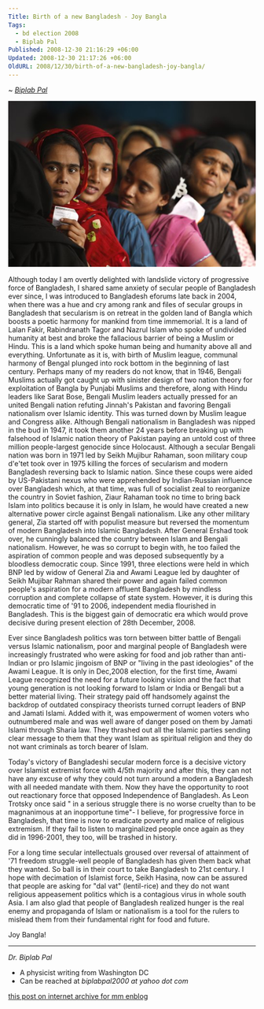 ```yaml
---
Title: Birth of a new Bangladesh - Joy Bangla
Tags:
  - bd election 2008
  - Biplab Pal
Published: 2008-12-30 21:16:29 +06:00
Updated: 2008-12-30 21:17:26 +06:00
OldURL: 2008/12/30/birth-of-a-new-bangladesh-joy-bangla/
---
```


~ *[Biplab Pal](https://gold.mukto-mona.com/Articles/biplab_pal/index.html)*

<!-- img width="434" height="289" -->

![Bangladesh Election](../../images/2008/12-30_huffpost_election-bd.jpg)

Although today I am overtly delighted with landslide victory of progressive force of Bangladesh, I shared same anxiety of secular people of Bangladesh ever since, I was introduced to Bangladesh eforums late back in 2004, when there was a hue and cry among rank and files of secular groups in Bangladesh that secularism is on retreat in the golden land of Bangla which boosts a poetic harmony for mankind from time immemorial. It is a land of Lalan Fakir, Rabindranath Tagor and Nazrul Islam who spoke of undivided humanity at best and broke the fallacious barrier of being a Muslim or Hindu. This is a land which spoke human being and humanity above all and everything. Unfortunate as it is, with birth of Muslim league, communal harmony of Bengal plunged into rock bottom in the beginning of last century. Perhaps many of my readers do not know, that in 1946, Bengali Muslims actually got caught up with sinister design of two nation theory for exploitation of Bangla by Punjabi Muslims and therefore, along with Hindu leaders like Sarat Bose, Bengali Muslim leaders actually pressed for an united Bengali nation refuting Jinnah's Pakistan and favoring Bengali nationalism over Islamic identity. This was turned down by Muslim league and Congress alike. Although Bengali nationalism in Bangladesh was nipped in the bud in 1947, it took them another 24 years before breaking up with falsehood of Islamic nation theory of Pakistan paying an untold cost of three million people-largest genocide since Holocaust. Although a secular Bengali nation was born in 1971 led by Seikh Mujibur Rahaman, soon military coup d'e'tet took over in 1975 killing the forces of secularism and modern Bangladesh reversing back to Islamic nation. Since these coups were aided by US-Pakistani nexus who were apprehended by Indian-Russian influence over Bangladesh which, at that time, was full of socialist zeal to reorganize the country in Soviet fashion, Ziaur Rahaman took no time to bring back Islam into politics because it is only in Islam, he would have created a new alternative power circle against Bengali nationalism. Like any other military general, Zia started off with populist measure but reversed the momentum of modern Bangladesh into Islamic Bangladesh. After General Ershad took over, he cunningly balanced the country between Islam and Bengali nationalism. However, he was so corrupt to begin with, he too failed the aspiration of common people and was deposed subsequently by a bloodless democratic coup. Since 1991, three elections were held in which BNP led by widow of General Zia and Awami League led by daughter of Seikh Mujibar Rahman shared their power and again failed common people's aspiration for a modern affluent Bangladesh by mindless corruption and complete collapse of state system. However, it is during this democratic time of '91 to 2006, independent media flourished in Bangladesh. This is the biggest gain of democratic era which would prove decisive during present election of 28th December, 2008.

Ever since Bangladesh politics was torn between bitter battle of Bengali versus Islamic nationalism, poor and marginal people of Bangladesh were increasingly frustrated who were asking for food and job rather than anti-Indian or pro Islamic jingoism of BNP or "living in the past ideologies" of the Awami League. It is only in Dec,2008 election, for the first time, Awami League recognized the need for a future looking vision and the fact that young generation is not looking forward to Islam or India or Bengali but a better material living. Their strategy paid off handsomely against the backdrop of outdated conspiracy theorists turned corrupt leaders of BNP and Jamati Islami. Added with it, was empowerment of women voters who outnumbered male and was well aware of danger posed on them by Jamati Islami through Sharia law. They thrashed out all the Islamic parties sending clear message to them that they want Islam as spiritual religion and they do not want criminals as torch bearer of Islam.

Today's victory of Bangladeshi secular modern force is a decisive victory over Islamist extremist force with 4/5th majority and after this, they can not have any excuse of why they could not turn around a modern a Bangladesh with all needed mandate with them. Now they have the opportunity to root out reactionary force that opposed Independence of Bangladesh. As Leon Trotsky once said " in a serious struggle there is no worse cruelty than to be magnanimous at an inopportune time"- I believe, for progressive force in Bangladesh, that time is now to eradicate poverty and malice of religious extremism. If they fail to listen to marginalized people once again as they did in 1996-2001, they too, will be trashed in history.

For a long time secular intellectuals groused over reversal of attainment of '71 freedom struggle-well people of Bangladesh has given them back what they wanted. So ball is in their court to take Bangladesh to 21st century. I hope with decimation of Islamist force, Seikh Hasina, now can be assured that people are asking for "dal vat" (lentil-rice) and they do not want religious appeasement politics which is a contagious virus in whole south Asia. I am also glad that people of Bangladesh realized hunger is the real enemy and propaganda of Islam or nationalism is a tool for the rulers to mislead them from their fundamental right for food and future.

Joy Bangla!

-----
*Dr. Biplab Pal*
- A physicist writing from Washington DC
- Can be reached at *biplabpal2000 at yahoo dot com*

[this post on internet archive for mm enblog](https://web.archive.org/web/20191027015131/https://enblog.mukto-mona.com/2008/12/30/birth-of-a-new-bangladesh-joy-bangla)
